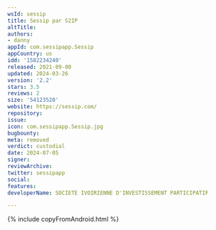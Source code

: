 ```yaml
---
wsId: sessip
title: Sessip par S2IP
altTitle: 
authors:
- danny
appId: com.sessipapp.Sessip
appCountry: us
idd: '1582234240'
released: 2021-09-08
updated: 2024-03-26
version: '2.2'
stars: 3.5
reviews: 2
size: '54123520'
website: https://sessip.com/
repository: 
issue: 
icon: com.sessipapp.Sessip.jpg
bugbounty: 
meta: removed
verdict: custodial
date: 2024-07-05
signer: 
reviewArchive: 
twitter: sessipapp
social: 
features: 
developerName: SOCIETE IVOIRIENNE D'INVESTISSEMENT PARTICIPATIF

---
```


{% include copyFromAndroid.html %}


